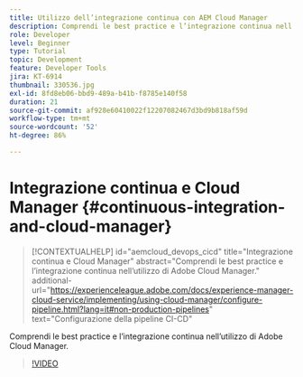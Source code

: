 ```yaml
---
title: Utilizzo dell’integrazione continua con AEM Cloud Manager
description: Comprendi le best practice e l’integrazione continua nell’utilizzo di Adobe Cloud Manager.
role: Developer
level: Beginner
type: Tutorial
topic: Development
feature: Developer Tools
jira: KT-6914
thumbnail: 330536.jpg
exl-id: 8fd8eb06-bbd9-489a-b41b-f8785e140f58
duration: 21
source-git-commit: af928e60410022f12207082467d3bd9b818af59d
workflow-type: tm+mt
source-wordcount: '52'
ht-degree: 86%

---
```


# Integrazione continua e Cloud Manager {#continuous-integration-and-cloud-manager}

>[!CONTEXTUALHELP]
>id="aemcloud_devops_cicd"
>title="Integrazione continua e Cloud Manager"
>abstract="Comprendi le best practice e l’integrazione continua nell’utilizzo di Adobe Cloud Manager."
>additional-url="https://experienceleague.adobe.com/docs/experience-manager-cloud-service/implementing/using-cloud-manager/configure-pipeline.html?lang=it#non-production-pipelines" text="Configurazione della pipeline CI-CD"

Comprendi le best practice e l’integrazione continua nell’utilizzo di Adobe Cloud Manager.

>[!VIDEO](https://video.tv.adobe.com/v/330536?quality=12&learn=on)
